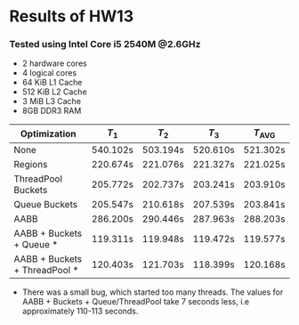 # Results of HW13
### Tested using Intel Core i5 2540M @2.6GHz
- 2 hardware cores
- 4 logical cores
- 64 KiB L1 Cache
- 512 KiB L2 Cache
- 3 MiB L3 Cache
- 8GB DDR3 RAM

| Optimization                  | $T_1$    | $T_2$    | $T_3$    | $T_\text{AVG}$ |
| ----------------------------- | -------- | -------- | -------- | -------------- |
| None                          | 540.102s | 503.194s | 520.610s | 521.302s       |
| Regions                       | 220.674s | 221.076s | 221.327s | 221.025s       |
| ThreadPool Buckets            | 205.772s | 202.737s | 203.241s | 203.910s       |
| Queue Buckets                 | 205.547s | 210.618s | 207.539s | 203.841s       |
| AABB                          | 286.200s | 290.446s | 287.963s | 288.203s       |
| AABB + Buckets + Queue *      | 119.311s | 119.948s | 119.472s | 119.577s       |
| AABB + Buckets + ThreadPool * | 120.403s | 121.703s | 118.399s | 120.168s       |

* There was a small bug, which started too many threads. The values for AABB + Buckets + Queue/ThreadPool take 7 seconds less, i.e approximately 110-113 seconds.
